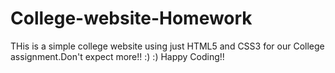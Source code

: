 # College-website-Homework

THis is a simple college website using just HTML5 and CSS3 for our College assignment.Don't expect more!! :) :)
Happy Coding!!
